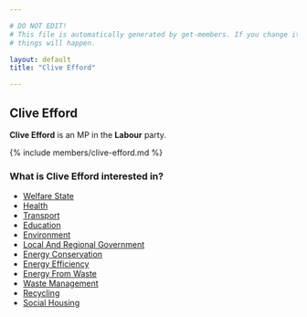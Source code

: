 ```yaml
---

# DO NOT EDIT!
# This file is automatically generated by get-members. If you change it, bad
# things will happen.

layout: default
title: "Clive Efford"

---
```


## Clive Efford

**Clive Efford** is an MP in the **Labour** party.

{% include members/clive-efford.md %}

### What is Clive Efford interested in?


* [Welfare State](/interests/welfare-state.html)
* [Health](/interests/health.html)
* [Transport](/interests/transport.html)
* [Education](/interests/education.html)
* [Environment](/interests/environment.html)
* [Local And Regional Government](/interests/local-and-regional-government.html)
* [Energy Conservation](/interests/energy-conservation.html)
* [Energy Efficiency](/interests/energy-efficiency.html)
* [Energy From Waste](/interests/energy-from-waste.html)
* [Waste Management](/interests/waste-management.html)
* [Recycling](/interests/recycling.html)
* [Social Housing](/interests/social-housing.html)
